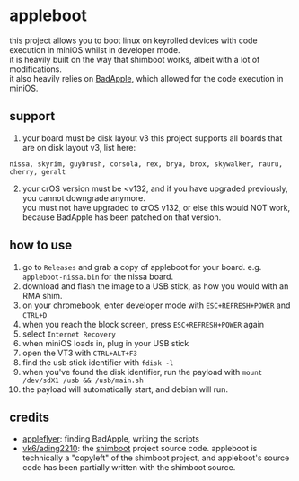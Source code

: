 # appleboot
this project allows you to boot linux on keyrolled devices with code execution in miniOS whilst in developer mode. \
it is heavily built on the way that shimboot works, albeit with a lot of modifications. \
it also heavily relies on [BadApple](https://github.com/applefritter-inc/BadApple), which allowed for the code execution in miniOS.

## support
1. your board must be disk layout v3
this project supports all boards that are on disk layout v3, list here:
```
nissa, skyrim, guybrush, corsola, rex, brya, brox, skywalker, rauru, cherry, geralt
```
2. your crOS version must be <v132, and if you have upgraded previously, you cannot downgrade anymore. \
you must not have upgraded to crOS v132, or else this would NOT work, because BadApple has been patched on that version.

## how to use
1. go to `Releases` and grab a copy of appleboot for your board. e.g. `appleboot-nissa.bin` for the nissa board.
2. download and flash the image to a USB stick, as how you would with an RMA shim.
3. on your chromebook, enter developer mode with `ESC+REFRESH+POWER` and `CTRL+D`
4. when you reach the block screen, press `ESC+REFRESH+POWER` again
5. select `Internet Recovery`
6. when miniOS loads in, plug in your USB stick
7. open the VT3 with `CTRL+ALT+F3`
8. find the usb stick identifier with `fdisk -l`
9. when you've found the disk identifier, run the payload with `mount /dev/sdX1 /usb && /usb/main.sh` 
10. the payload will automatically start, and debian will run.

## credits
- [appleflyer](https://github.com/appleflyerv3): finding BadApple, writing the scripts
- [vk6/ading2210](https://github.com/ading2210/): the [shimboot](https://github.com/ading2210/shimboot) project source code. appleboot is technically a "copyleft" of the shimboot project, and appleboot's source code has been partially written with the shimboot source.
